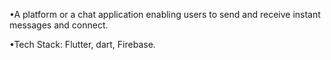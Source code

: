 •A platform or a chat application enabling users to send and receive instant messages and connect.

•Tech Stack: Flutter, dart, Firebase.
